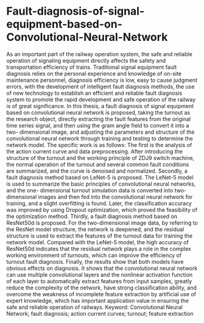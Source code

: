 # Fault-diagnosis-of-signal-equipment-based-on-Convolutional-Neural-Network
As an important part of the railway operation system, the safe and reliable operation of
signaling equipment directly affects the safety and transportation efficiency of trains. Traditional
signal equipment fault diagnosis relies on the personal experience and knowledge of on-site
maintenance personnel, diagnosis efficiency is low, easy to cause judgment errors, with the
development of intelligent fault diagnosis methods, the use of new technology to establish an
efficient and reliable fault diagnosis system to promote the rapid development and safe operation
of the railway is of great significance.
In this thesis, a fault diagnosis of signal equipment based on convolutional neural network
is proposed, taking the turnout as the research object, directly extracting the fault features from
the original time series signal, and then using the gram angle field to convert it into a two-
dimensional image, and adjusting the parameters and structure of the convolutional neural
network through training and testing to determine the network model. The specific work is as
follows:
The first is the analysis of the action current curve and data preprocessing. After introducing
the structure of the turnout and the working principle of ZDJ9 switch machine, the normal
operation of the turnout and several common fault conditions are summarized, and the curve is
denoised and normalized.
Secondly, a fault diagnosis method based on LeNet-5 is proposed. The LeNet-5 model is
used to summarize the basic principles of convolutional neural networks, and the one-
dimensional turnout simulation data is converted into two-dimensional images and then fed into
the convolutional neural network for training, and a slight overfitting is found. Later, the
classification accuracy was improved by using Dropout optimization, which proved the
feasibility of the optimization method.
Thirdly, a fault diagnosis method based on ResNet50d is proposed. For the two-dimensional
image data, by referring to the ResNet model structure, the network is deepened, and the residual
structure is used to extract the features of the turnout data for training the network model.
Compared with the LeNet-5 model, the high accuracy of ResNet50d indicates that the residual
network plays a role in the complex working environment of turnouts, which can improve the
efficiency of turnout fault diagnosis.
Finally, the results show that both models have obvious effects on diagnosis. It shows that
the convolutional neural network can use multiple convolutional layers and the nonlinear
activation function of each layer to automatically extract features from input samples, greatly
reduce the complexity of the network, have strong classification ability, and overcome the
weakness of incomplete feature extraction by artificial use of expert knowledge, which has
important application value in ensuring the safe and reliable operation of railways.
Keyword: Convolutional Neural Network; fault diagnosis; action current curves; turnout;
feature extraction
